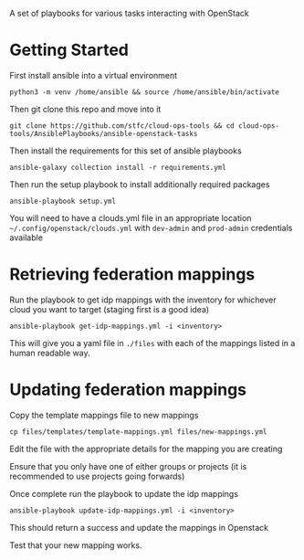 A set of playbooks for various tasks interacting with OpenStack

# Getting Started

First install ansible into a virtual environment

`python3 -m venv /home/ansible && source /home/ansible/bin/activate`

Then git clone this repo and move into it

`git clone https://github.com/stfc/cloud-ops-tools && cd cloud-ops-tools/AnsiblePlaybooks/ansible-openstack-tasks`

Then install the requirements for this set of ansible playbooks

`ansible-galaxy collection install -r requirements.yml`

Then run the setup playbook to install additionally required packages

`ansible-playbook setup.yml`

You will need to have a clouds.yml file in an appropriate location `~/.config/openstack/clouds.yml` with `dev-admin` and `prod-admin` credentials available

# Retrieving federation mappings

Run the playbook to get idp mappings with the inventory for whichever cloud you want to target (staging first is a good idea)

`ansible-playbook get-idp-mappings.yml -i <inventory>`

This will give you a yaml file in `./files` with each of the mappings listed in a human readable way.

# Updating federation mappings

Copy the template mappings file to new mappings

`cp files/templates/template-mappings.yml files/new-mappings.yml`

Edit the file with the appropriate details for the mapping you are creating

Ensure that you only have one of either groups or projects (it is recommended to use projects going forwards)

Once complete run the playbook to update the idp mappings

`ansible-playbook update-idp-mappings.yml -i <inventory>`

This should return a success and update the mappings in Openstack

Test that your new mapping works.
